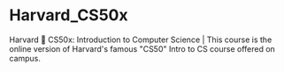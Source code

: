# Harvard_CS50x
Harvard 🦆 CS50x: Introduction to Computer Science | This course is the online version of Harvard's famous "CS50" Intro to CS course offered on campus.
